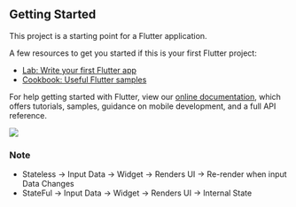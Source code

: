 
## Getting Started

This project is a starting point for a Flutter application.

A few resources to get you started if this is your first Flutter project:

- [Lab: Write your first Flutter app](https://flutter.dev/docs/get-started/codelab)
- [Cookbook: Useful Flutter samples](https://flutter.dev/docs/cookbook)

For help getting started with Flutter, view our
[online documentation](https://flutter.dev/docs), which offers tutorials,
samples, guidance on mobile development, and a full API reference.

<img src = "https://i.imgur.com/oAQFH3h.png"/>

### Note
- Stateless -> Input Data -> Widget -> Renders UI -> Re-render when input Data Changes
- StateFul -> Input Data -> Widget -> Renders UI -> Internal State